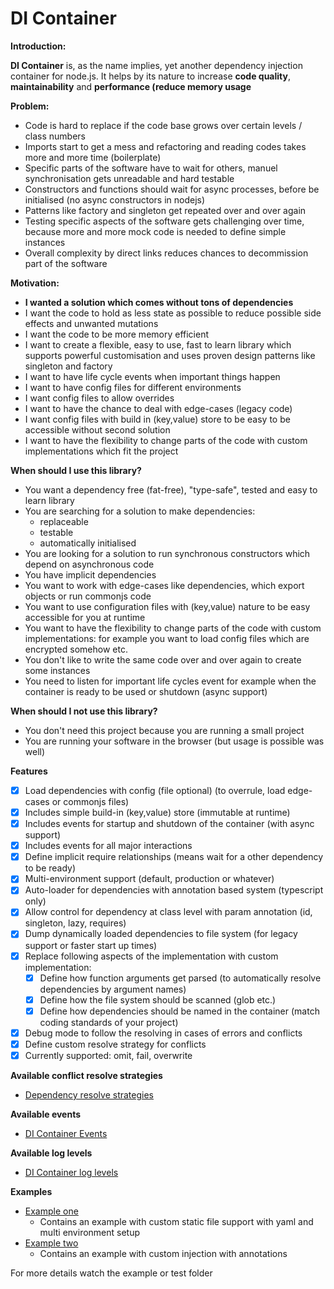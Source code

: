 DI Container 
=====
**Introduction:**

****DI Container**** is, as the name implies, yet another dependency injection container for node.js.
It helps by its nature to increase **code quality**, **maintainability** and **performance (reduce memory usage**

**Problem:**
* Code is hard to replace if the code base grows over certain levels / class numbers
* Imports start to get a mess and refactoring and reading codes takes more and more time (boilerplate)
* Specific parts of the software have to wait for others, manuel synchronisation gets unreadable and hard testable 
* Constructors and functions should wait for async processes, before be initialised (no async constructors in nodejs)
* Patterns like factory and singleton get repeated over and over again
* Testing specific aspects of the software gets challenging over time, because more and more mock code is needed to define simple instances
* Overall complexity by direct links reduces chances to decommission part of the software

**Motivation:**
* ****I wanted a solution which comes without tons of dependencies****
* I want the code to hold as less state as possible to reduce possible side effects and unwanted mutations
* I want the code to be more memory efficient
* I want to create a flexible, easy to use, fast to learn library which supports
powerful customisation and uses proven design patterns like singleton and factory
* I want to have life cycle events when important things happen
* I want to have config files for different environments
* I want config files to allow overrides
* I want to have the chance to deal with edge-cases (legacy code)
* I want config files with build in (key,value) store to be easy to be accessible without second solution
* I want to have the flexibility to change parts of the code with custom implementations which fit the project

**When should I use this library?**
* You want a dependency free (fat-free), "type-safe", tested and easy to learn library
* You are searching for a solution to make dependencies:
  * replaceable
  * testable 
  * automatically initialised
* You are looking for a solution to run synchronous constructors which depend on asynchronous 
code
* You have implicit dependencies
* You want to work with edge-cases like dependencies, which export objects or run commonjs code
* You want to use configuration files with (key,value) nature to be easy accessible for you at runtime 
* You want to have the flexibility to change parts of the code with custom implementations:
for example you want to load config files which are encrypted somehow etc.
* You don't like to write the same code over and over again to create some instances
* You need to listen for important life cycles event for example when the container is ready to be used
or shutdown (async support)

**When should I not use this library?**
* You don't need this project because you are running a small project
* You are running your software in the browser (but usage is possible was well)


**Features**
* [x] Load dependencies with config (file optional) (to overrule, load edge-cases or commonjs files)
* [x] Includes simple build-in (key,value) store (immutable at runtime)
* [x] Includes events for startup and shutdown of the container (with async support)
* [x] Includes events for all major interactions
* [x] Define implicit require relationships (means wait for a other dependency to be ready)
* [x] Multi-environment support (default, production or whatever)
* [x] Auto-loader for dependencies with annotation based system (typescript only)
* [x] Allow control for dependency at class level with param annotation (id, singleton, lazy, requires)
* [x] Dump dynamically loaded dependencies to file system (for legacy support or faster start up times)
* [x] Replace following aspects of the implementation with custom implementation:
  * [x] Define how function arguments get parsed (to automatically resolve dependencies by argument names)
  * [x] Define how the file system should be scanned (glob etc.)
  * [x] Define how dependencies should be named in the container (match coding standards of your project)
* [x] Debug mode to follow the resolving in cases of errors and conflicts
* [x] Define custom resolve strategy for conflicts
 * [x] Currently supported: omit, fail, overwrite

**Available conflict resolve strategies**

* [Dependency resolve strategies](./enums/DependencyResolveStrategyKind.ts)

**Available events**

* [DI Container Events](./enums/DiContainerEvents.ts)

**Available log levels**

* [DI Container log levels](./enums/DiContainerLogLevels.ts)

**Examples**

* [Example one](./examples/01)
  * Contains an example with custom static file support with yaml and multi environment setup
* [Example two](./examples/02)
  * Contains an example with custom injection with annotations

For more details watch the example or test folder 
